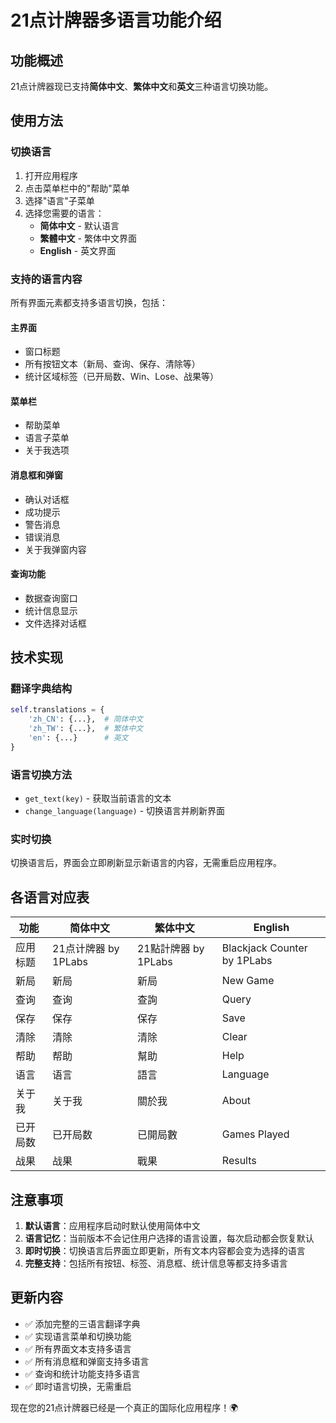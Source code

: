# 21点计牌器多语言功能介绍

## 功能概述

21点计牌器现已支持**简体中文**、**繁体中文**和**英文**三种语言切换功能。

## 使用方法

### 切换语言
1. 打开应用程序
2. 点击菜单栏中的"帮助"菜单
3. 选择"语言"子菜单
4. 选择您需要的语言：
   - **简体中文** - 默认语言
   - **繁體中文** - 繁体中文界面
   - **English** - 英文界面

### 支持的语言内容

所有界面元素都支持多语言切换，包括：

#### 主界面
- 窗口标题
- 所有按钮文本（新局、查询、保存、清除等）
- 统计区域标签（已开局数、Win、Lose、战果等）

#### 菜单栏
- 帮助菜单
- 语言子菜单
- 关于我选项

#### 消息框和弹窗
- 确认对话框
- 成功提示
- 警告消息
- 错误消息
- 关于我弹窗内容

#### 查询功能
- 数据查询窗口
- 统计信息显示
- 文件选择对话框

## 技术实现

### 翻译字典结构
```python
self.translations = {
    'zh_CN': {...},  # 简体中文
    'zh_TW': {...},  # 繁体中文  
    'en': {...}      # 英文
}
```

### 语言切换方法
- `get_text(key)` - 获取当前语言的文本
- `change_language(language)` - 切换语言并刷新界面

### 实时切换
切换语言后，界面会立即刷新显示新语言的内容，无需重启应用程序。

## 各语言对应表

| 功能 | 简体中文 | 繁体中文 | English |
|------|----------|----------|---------|
| 应用标题 | 21点计牌器 by 1PLabs | 21點計牌器 by 1PLabs | Blackjack Counter by 1PLabs |
| 新局 | 新局 | 新局 | New Game |
| 查询 | 查询 | 查詢 | Query |
| 保存 | 保存 | 保存 | Save |
| 清除 | 清除 | 清除 | Clear |
| 帮助 | 帮助 | 幫助 | Help |
| 语言 | 语言 | 語言 | Language |
| 关于我 | 关于我 | 關於我 | About |
| 已开局数 | 已开局数 | 已開局數 | Games Played |
| 战果 | 战果 | 戰果 | Results |

## 注意事项

1. **默认语言**：应用程序启动时默认使用简体中文
2. **语言记忆**：当前版本不会记住用户选择的语言设置，每次启动都会恢复默认
3. **即时切换**：切换语言后界面立即更新，所有文本内容都会变为选择的语言
4. **完整支持**：包括所有按钮、标签、消息框、统计信息等都支持多语言

## 更新内容

- ✅ 添加完整的三语言翻译字典
- ✅ 实现语言菜单和切换功能  
- ✅ 所有界面文本支持多语言
- ✅ 所有消息框和弹窗支持多语言
- ✅ 查询和统计功能支持多语言
- ✅ 即时语言切换，无需重启

现在您的21点计牌器已经是一个真正的国际化应用程序！🌍
